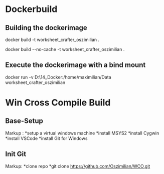 # Dockerbuild

## Building the dockerimage
docker build -t worksheet_crafter_oszimilian .

docker build --no-cache -t worksheet_crafter_oszimilian .

## Execute the dockerimage with a bind mount
docker run -v D:\14_Docker:/home/maximilian/Data worksheet_crafter_oszimilian


# Win Cross Compile Build

## Base-Setup
Markup :    *setup a virtual windows machine
            *install MSYS2
            *install Cygwin
            *install VSCode
            *install Git for Windows

## Init Git
Markup:     *clone repo
                *git clone https://github.com/Oszimilian/WCO.git


